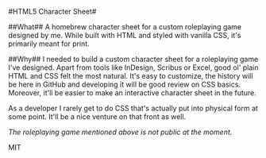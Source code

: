 #HTML5 Character Sheet#

##What##
A homebrew character sheet for a custom roleplaying game designed by me. While built with HTML and styled with vanilla CSS, it's primarily meant for print.

##Why##
I needed to build a custom character sheet for a roleplaying game I've designed. Apart from tools like InDesign, Scribus or Excel, good ol' plain HTML and CSS felt the most natural. It's easy to customize, the history will be here in GitHub and developing it will be good review on CSS basics. Moreover, it'll be easier to make an interactive character sheet in the future.

As a developer I rarely get to do CSS that's actually put into physical form at some point. It'll be a nice venture on that front as well.

*The roleplaying game mentioned above is not public at the moment.*

MIT
